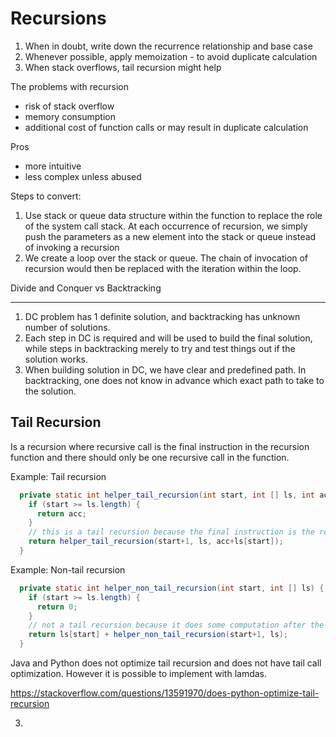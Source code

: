 Recursions
====

1. When in doubt, write down the recurrence relationship and base case
2. Whenever possible, apply memoization - to avoid duplicate calculation
3. When stack overflows, tail recursion might help



The problems with recursion

- risk of stack overflow 
- memory consumption
- additional cost of function calls or may result in duplicate calculation

Pros

- more intuitive
- less complex unless abused



Steps to convert:

1. Use stack or queue data structure within the function to replace the role of the system call stack.  At each occurrence of recursion, we simply push the parameters as a new element into the stack or queue instead of invoking a recursion
2. We create a loop over the stack or queue. The chain of invocation of recursion would then be replaced with the iteration within the loop.



Divide and Conquer vs Backtracking

----

1. DC problem has 1 definite solution, and backtracking has unknown number of solutions.
2. Each step in DC is required and will be used to build the final solution, while steps in backtracking merely to try and test things out if the solution works.
3. When building solution in DC, we have clear and predefined path.  In backtracking, one does not know in advance which exact path to take to the solution. 



## Tail Recursion


Is a recursion where recursive call is the final instruction in the recursion function and there should only be one recursive call in the function.

Example: Tail recursion

```java
  private static int helper_tail_recursion(int start, int [] ls, int acc) {
    if (start >= ls.length) {
      return acc;
    }
    // this is a tail recursion because the final instruction is the recursive call.
    return helper_tail_recursion(start+1, ls, acc+ls[start]);
  }
```



Example: Non-tail recursion

```java
  private static int helper_non_tail_recursion(int start, int [] ls) {
    if (start >= ls.length) {
      return 0;
    }
    // not a tail recursion because it does some computation after the recursive call returned.
    return ls[start] + helper_non_tail_recursion(start+1, ls);
  }
```



Java and Python does not optimize tail recursion and does not have tail call optimization.  However it is possible to implement with lamdas.

https://stackoverflow.com/questions/13591970/does-python-optimize-tail-recursion



3. 